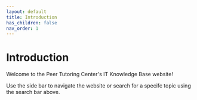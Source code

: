 ```yaml
---
layout: default
title: Introduction
has_children: false
nav_order: 1
---
```

# Introduction

Welcome to the Peer Tutoring Center's IT Knowledge Base website!

Use the side bar to navigate the website or search for a specifc topic using the search bar above.